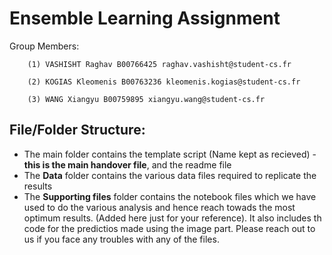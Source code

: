 # Ensemble Learning Assignment 

Group Members:

        (1) VASHISHT Raghav B00766425 raghav.vashisht@student-cs.fr
        
        (2) KOGIAS Kleomenis B00763236 kleomenis.kogias@student-cs.fr 
        
        (3) WANG Xiangyu B00759895 xiangyu.wang@student-cs.fr
 
 ## File/Folder Structure:
 
  - The main folder contains the template script (Name kept as recieved) - **this is the main handover file**, and the readme file
  - The **Data** folder contains the various data files required to replicate the results
  - The **Supporting files** folder contains the notebook files which we have  used to do the various analysis and hence reach towads the most optimum results. (Added here just for your reference). It also includes th code for the predictios made using the image part.
 Please reach out to us if you face any troubles with any of the files.
